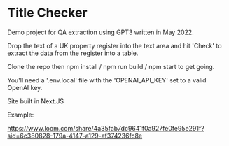 # Title Checker

Demo project for QA extraction using GPT3 written in May 2022.

Drop the text of a UK property register into the text area and hit 'Check' to extract the data from the register into a table.

Clone the repo then npm install / npm run build / npm start to get going.

You'll need a '.env.local' file with the 'OPENAI_API_KEY' set to a valid OpenAI key.

Site built in Next.JS 

Example:

https://www.loom.com/share/4a35fab7dc9641f0a927fe0fe95e291f?sid=6c380828-179a-4147-a129-af374236fc8e
